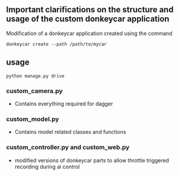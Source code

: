 ## Important clarifications on the structure and usage of the custom donkeycar application

Modification of a donkeycar application created using the command

```
donkeycar create --path /path/to/mycar
```

## usage

```
python manage.py drive
```

### custom_camera.py
- Contains everything required for dagger

### custom_model.py
- Contains model related classes and functions

### custom_controller.py and custom_web.py
- modified versions of donkeycar parts to allow throttle triggered recording during ai control
